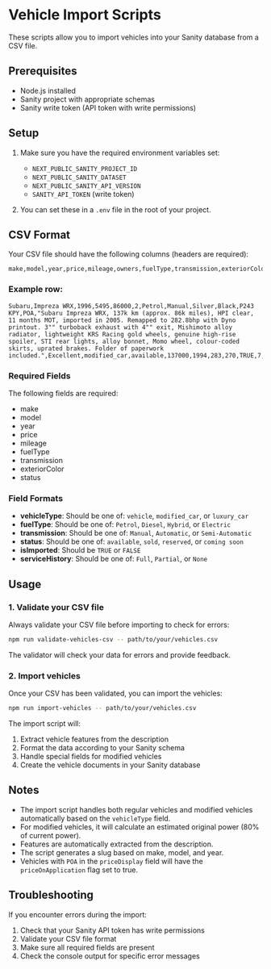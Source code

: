 # Vehicle Import Scripts

These scripts allow you to import vehicles into your Sanity database from a CSV file.

## Prerequisites

- Node.js installed
- Sanity project with appropriate schemas
- Sanity write token (API token with write permissions)

## Setup

1. Make sure you have the required environment variables set:
   - `NEXT_PUBLIC_SANITY_PROJECT_ID`
   - `NEXT_PUBLIC_SANITY_DATASET`
   - `NEXT_PUBLIC_SANITY_API_VERSION`
   - `SANITY_API_TOKEN` (write token)

2. You can set these in a `.env` file in the root of your project.

## CSV Format

Your CSV file should have the following columns (headers are required):

```
make,model,year,price,mileage,owners,fuelType,transmission,exteriorColor,interiorColor,registration,priceDisplay,description,condition,vehicleType,status,kmValue,engineSizeCC,bhp,torque,isImported,previousOwners,serviceHistory
```

### Example row:

```
Subaru,Impreza WRX,1996,5495,86000,2,Petrol,Manual,Silver,Black,P243 KPY,POA,"Subaru Impreza WRX, 137k km (approx. 86k miles), HPI clear, 11 months MOT, imported in 2005. Remapped to 282.8bhp with Dyno printout. 3"" turboback exhaust with 4"" exit, Mishimoto alloy radiator, lightweight KRS Racing gold wheels, genuine high-rise spoiler, STI rear lights, alloy bonnet, Momo wheel, colour-coded skirts, uprated brakes. Folder of paperwork included.",Excellent,modified_car,available,137000,1994,283,270,TRUE,7,Full
```

### Required Fields

The following fields are required:
- make
- model
- year
- price
- mileage
- fuelType
- transmission
- exteriorColor
- status

### Field Formats

- **vehicleType**: Should be one of: `vehicle`, `modified_car`, or `luxury_car`
- **fuelType**: Should be one of: `Petrol`, `Diesel`, `Hybrid`, or `Electric`
- **transmission**: Should be one of: `Manual`, `Automatic`, or `Semi-Automatic`
- **status**: Should be one of: `available`, `sold`, `reserved`, or `coming soon`
- **isImported**: Should be `TRUE` or `FALSE`
- **serviceHistory**: Should be one of: `Full`, `Partial`, or `None`

## Usage

### 1. Validate your CSV file

Always validate your CSV file before importing to check for errors:

```bash
npm run validate-vehicles-csv -- path/to/your/vehicles.csv
```

The validator will check your data for errors and provide feedback.

### 2. Import vehicles

Once your CSV has been validated, you can import the vehicles:

```bash
npm run import-vehicles -- path/to/your/vehicles.csv
```

The import script will:
1. Extract vehicle features from the description
2. Format the data according to your Sanity schema
3. Handle special fields for modified vehicles
4. Create the vehicle documents in your Sanity database

## Notes

- The import script handles both regular vehicles and modified vehicles automatically based on the `vehicleType` field.
- For modified vehicles, it will calculate an estimated original power (80% of current power).
- Features are automatically extracted from the description.
- The script generates a slug based on make, model, and year.
- Vehicles with `POA` in the `priceDisplay` field will have the `priceOnApplication` flag set to true.

## Troubleshooting

If you encounter errors during the import:

1. Check that your Sanity API token has write permissions
2. Validate your CSV file format
3. Make sure all required fields are present
4. Check the console output for specific error messages 